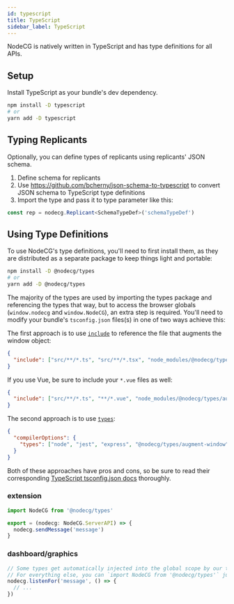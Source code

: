 ```yaml
---
id: typescript
title: TypeScript
sidebar_label: TypeScript
---
```


NodeCG is natively written in TypeScript and has type definitions for all APIs.

## Setup

Install TypeScript as your bundle's dev dependency.

```sh
npm install -D typescript
# or
yarn add -D typescript
```

## Typing Replicants

Optionally, you can define types of replicants using replicants' JSON schema.

1. Define schema for replicants
1. Use <https://github.com/bcherny/json-schema-to-typescript> to convert JSON schema to TypeScript type definitions
1. Import the type and pass it to type parameter like this:

```ts
const rep = nodecg.Replicant<SchemaTypeDef>('schemaTypeDef')
```

## Using Type Definitions

To use NodeCG's type definitions, you'll need to first install them, as they are distributed as a separate package to keep things light and portable:

```sh
npm install -D @nodecg/types
# or
yarn add -D @nodecg/types
```

The majority of the types are used by importing the types package and referencing the types that way, but to access the browser globals (`window.nodecg` and `window.NodeCG`), an extra step is required. You'll need to modify your bundle's `tsconfig.json` files(s) in one of two ways achieve this:

The first approach is to use [`include`](https://www.typescriptlang.org/tsconfig#include) to reference the file that augments the window object:

```json
{
  "include": ["src/**/*.ts", "src/**/*.tsx", "node_modules/@nodecg/types/augment-window.d.ts"]
}
```

If you use Vue, be sure to include your `*.vue` files as well:

```json
{
  "include": ["src/**/*.ts", "**/*.vue", "node_modules/@nodecg/types/augment-window.d.ts"]
}
```

The second approach is to use [`types`](https://www.typescriptlang.org/tsconfig#types):

```json
{
  "compilerOptions": {
    "types": ["node", "jest", "express", "@nodecg/types/augment-window"]
  }
}
```

Both of these approaches have pros and cons, so be sure to read their corresponding [TypeScript tsconfig.json docs](https://www.typescriptlang.org/tsconfig) thoroughly.

### extension

```ts
import NodeCG from '@nodecg/types'

export = (nodecg: NodeCG.ServerAPI) => {
  nodecg.sendMessage('message')
}
```

### dashboard/graphics

```ts
// Some types get automatically injected into the global scope by our tsconfig.json.
// For everything else, you can `import NodeCG from '@nodecg/types'` just as in our extension example.
nodecg.listenFor('message', () => {
  // ...
})
```
